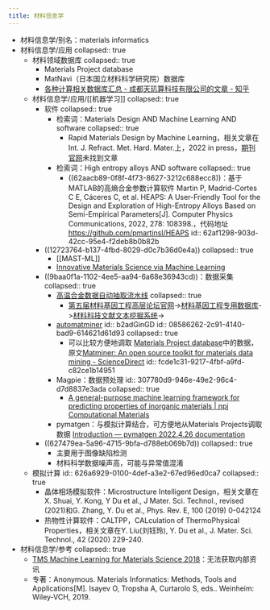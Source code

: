 ```yaml
---
title: 材料信息学
---
```


- 材料信息学/别名：materials informatics
- 材料信息学/应用
  collapsed:: true
	- 材料领域数据库
	  collapsed:: true
		- Materials Project database
		- MatNavi（日本国立材料科学研究院）数据库
		- [各种计算相关数据库汇总 - 成都天玑算科技有限公司的文章 - 知乎](https://zhuanlan.zhihu.com/p/424136333)
	- 材料信息学/应用/[[机器学习]]
	  collapsed:: true
		- 软件
		  collapsed:: true
			- 检索词：Materials Design AND Machine Learning AND software
			  collapsed:: true
				- Rapid Materials Design by Machine Learning，相关文章在Int. J. Refract. Met. Hard. Mater.上，2022 in press，[期刊官网](https://www.sciencedirect.com/journal/international-journal-of-refractory-metals-and-hard-materials)未找到文章
			- 检索词：High entropy alloys AND software
			  collapsed:: true
				- ((62aacb89-0f8f-4f73-8627-3212c688ecc8))：基于MATLAB的高熵合金参数计算软件 Martin P, Madrid-Cortes C E, Cáceres C, et al. HEAPS: A User-Friendly Tool for the Design and Exploration of High-Entropy Alloys Based on Semi-Empirical Parameters[J]. Computer Physics Communications, 2022, 278: 108398.，代码地址 https://github.com/pmartinsl/HEAPS
				  id:: 62af1298-903d-42cc-95e4-f2deb8b0b82b
		- ((12723764-b137-4fbd-8029-d0c7b36d0e4a))
		  collapsed:: true
			- [[MAST-ML]]
			- [Innovative Materials Science via Machine Learning](https://onlinelibrary.wiley.com/doi/epdf/10.1002/adfm.202108044)
		- ((9baa0f1a-1102-4ee5-aa94-6a68e36943cd))：数据采集
		  collapsed:: true
			- [高温合金数据自动抽取流水线](http://superalloydigger.mgedata.cn/#/home)
			  collapsed:: true
				- [第五届材料基因工程高层论坛官网](http://www.formge.cn/forum/)->[材料基因工程专用数据库](https://www.mgedata.cn/)->[材料科技文献文本挖掘系统](https://www.mgedata.cn/paper_entry/#/)->
			- [automatminer](https://hackingmaterials.lbl.gov/automatminer/)
			  id:: b2adGinGD
			  id:: 08586262-2c91-4140-bad9-614621d61d93
			  collapsed:: true
				- 可以比较方便地调取 [Materials Project database](https://www.materialsproject.org)中的数据，原文[Matminer: An open source toolkit for materials data mining - ScienceDirect](https://www.sciencedirect.com/science/article/pii/S0927025618303252?via%3Dihub)
				  id:: fcde1c31-9217-4fbf-a9fd-c82ce1b14951
			- Magpie：数据预处理
			  id:: 307780d9-946e-49e2-96c4-d7d8837e3ada
			  collapsed:: true
				- [A general-purpose machine learning framework for predicting properties of inorganic materials | npj Computational Materials](https://www.nature.com/articles/npjcompumats201628#MOESM37)
			- pymatgen：与模拟计算结合，可方便地从Materials Projects调取数据 [Introduction — pymatgen 2022.4.26 documentation](https://pymatgen.org/)
		- ((627479ea-5a96-4715-9bfa-d788eb069b7d))
		  collapsed:: true
			- 主要用于图像缺陷检测
			- 材料科学数据噪声高，可能与异常值混淆
	- 模拟计算
	  id:: 626a6929-0100-4def-a3e2-67ed96ed0ca7
	  collapsed:: true
		- 晶体相场模拟软件：Microstructure Intelligent Design，相关文章在X. Shuai, Y. Kong, Y Du et al., J Mater. Sci. Technol., revised (2021)和G. Zhang, Y. Du et al., Phys. Rev. E, 100 (2019) 0-042124
		- 热物性计算软件：CALTPP，CALculation of ThermoPhysical Properties，相关文章在Y. Liu(刘钰玲), Y. Du et al., J. Mater. Sci. Technol., 42 (2020) 229-240.
- 材料信息学/参考
  collapsed:: true
	- [TMS Machine Learning for Materials Science 2018](https://www.tms.org/portal/MEETINGS___EVENTS/TMS_Meetings___Events/Upcoming_TMS_Meetings/Machine_Learning_2018/portal/Meetings___Events/2018/MachineLearning2018/default.aspx?hkey=89e161f1-2c66-4e8e-9e55-b83ea0a72883)：无法获取内部资讯
	- 专著：Anonymous. Materials Informatics: Methods, Tools and Applications[M]. Isayev O, Tropsha A, Curtarolo S, eds.. Weinheim: Wiley-VCH, 2019.